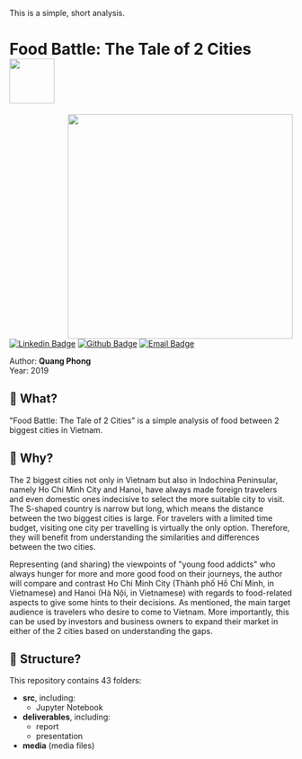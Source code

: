 This is a simple, short analysis. 

<h1> Food Battle: The Tale of 2 Cities
<img src="https://github.com/quang-phong/ project-8-food-battle-the-tale-of-2-cities/blob/main/media/gif/dog-says-hi.gif" width="80px">
</h1>

<img align='right' src="https://github.com/quang-phong/ project-8-food-battle-the-tale-of-2-cities/blob/main/media/gif/city.gif" width="400px">

[![Linkedin Badge](https://img.shields.io/badge/-@quangphong-0072b1?style=flat&logo=LinkedIn&link=https://www.linkedin.com/in/quangphong/)](https://www.linkedin.com/in/quangphong/) 
[![Github Badge](https://img.shields.io/badge/-@quang--phong-171515?style=flat&logo=github&logoColor=white&link=https://github.com/quang-phong)](https://github.com/quang-phong)
[![Email Badge](https://img.shields.io/badge/-quangtrieuphong@outlook.com-00a2ed?style=flat&logo=microsoftoutlook&logoColor=white&link=mailto:quangtrieuphong@outlook.com)](mailto:quangtrieuphong@outlook.com)


Author: **Quang Phong**  
Year: 2019

## 🧐 What?
"Food Battle: The Tale of 2 Cities" is a simple analysis of food between 2 biggest cities in Vietnam.

## 🤷 Why?  
The 2 biggest cities not only in Vietnam but also in Indochina Peninsular, namely Ho Chi Minh City and Hanoi, have always made foreign travelers and even domestic ones indecisive to select the more suitable city to visit. The S-shaped country is narrow but long, which means the distance between the two biggest cities is large. For travelers with a limited time budget, visiting one city per travelling is virtually the only option. Therefore, they will benefit from understanding the similarities and differences between the two cities.

Representing (and sharing) the viewpoints of "young food addicts" who always hunger for more and more good food on their journeys, the author will compare and contrast Ho Chi Minh City (Thành phố Hồ Chí Minh, in Vietnamese) and Hanoi (Hà Nội, in Vietnamese) with regards to food-related aspects to give some hints to their decisions. As mentioned, the main target audience is travelers who desire to come to Vietnam. More importantly, this can be used by investors and business owners to expand their market in either of the 2 cities based on understanding the gaps.


## 🧱 Structure?
This repository contains 43 folders:
- **src**, including:
    + Jupyter Notebook
- **deliverables**, including:
    + report
    + presentation
- **media** (media files)
  
